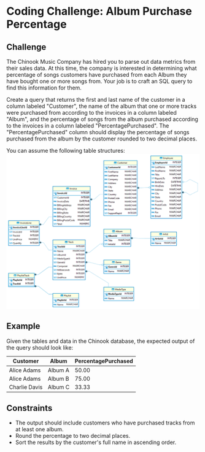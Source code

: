 # Coding Challenge: Album Purchase Percentage

## Challenge

The Chinook Music Company has hired you to parse out data metrics from their sales data. At this time, the company is interested in determining what percentage of songs customers have purchased from each Album they have bought one or more songs from. Your job is to craft an SQL query to find this information for them.

Create a query that returns the first and last name of the customer in a column labeled "Customer", the name of the album that one or more tracks were purchased from according to the invoices in a column labeled "Album", and the percentage of songs from the album purchased according to the invoices in a column labeled "PercentagePurchased". The "PercentagePurchased" column should display the percentage of songs purchased from the album by the customer rounded to two decimal places.

You can assume the following table structures:![Chinook Database](Chinook-Database-ERD.png)

## Example
Given the tables and data in the Chinook database, the expected output of the query should look like:

| Customer | Album | PercentagePurchased | 
|----------|-------|---------------------| 
| Alice Adams | Album A | 50.00 | 
| Alice Adams | Album B | 75.00 | 
| Charlie Davis | Album C | 33.33 |

## Constraints
- The output should include customers who have purchased tracks from at least one album.
- Round the percentage to two decimal places.
- Sort the results by the customer's full name in ascending order.

